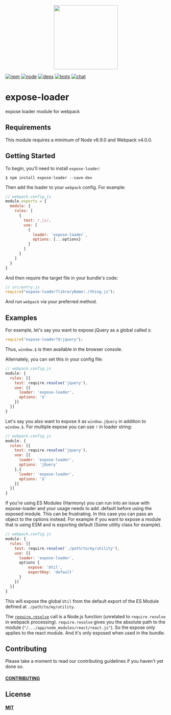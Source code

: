 <div align="center">
  <a href="https://github.com/webpack/webpack">
    <img width="200" height="200" src="https://webpack.js.org/assets/icon-square-big.svg">
  </a>
</div>

[![npm][npm]][npm-url]
[![node][node]][node-url]
[![deps][deps]][deps-url]
[![tests][tests]][tests-url]
[![chat][chat]][chat-url]

# expose-loader

expose loader module for webpack

## Requirements

This module requires a minimum of Node v6.9.0 and Webpack v4.0.0.

## Getting Started

To begin, you'll need to install `expose-loader`:

```console
$ npm install expose-loader --save-dev
```

Then add the loader to your `webpack` config. For example:

```js
// webpack.config.js
module.exports = {
  module: {
    rules: [
      {
        test: /.js/,
        use: [
          {
            loader: `expose-loader`,
            options: {...options}
          }
        ]
      }
    ]
  }
}
```

And then require the target file in your bundle's code:

```js
// src/entry.js
require("expose-loader?libraryName!./thing.js");
```

And run `webpack` via your preferred method.

## Examples

For example, let's say you want to expose jQuery as a global called `$`:

```js
require("expose-loader?$!jquery");
```

Thus, `window.$` is then available in the browser console.

Alternately, you can set this in your config file:

```js
// webpack.config.js
module: {
  rules: [{
    test: require.resolve('jquery'),
    use: [{
      loader: 'expose-loader',
      options: '$'
    }]
  }]
}
```

Let's say you also want to expose it as `window.jQuery` in addition to `window.$`.
For multiple expose you can use `!` in loader string:

```js
// webpack.config.js
module: {
  rules: [{
    test: require.resolve('jquery'),
    use: [{
      loader: 'expose-loader',
      options: 'jQuery'
    },{
      loader: 'expose-loader',
      options: '$'
    }]
  }]
}
```

If you're using ES Modules (Harmony) you can run into an issue with expose-loader and your usage needs to add .default before using the exposed module. This can be frustrating. In this case you can pass an object to the options instead. For example if you want to expose a module that is using ESM and is exporting default (Some utility class for example).

```js
// webpack.config.js
module: {
  rules: [{
    test: require.resolve('./path/to/my/utility'),
    use: [{
      loader: 'expose-loader',
      options {
          expose: 'Util',
          exportKey: 'default'
      }
    }]
  }]
}
```
This will expose the global `Util` from the default export of the ES Module defined at `./path/to/my/utility`.


The [`require.resolve`](https://nodejs.org/api/modules.html#modules_require_resolve_request_options)
call is a Node.js function (unrelated to `require.resolve` in webpack
processing). `require.resolve` gives you the
absolute path to the module (`"/.../app/node_modules/react/react.js"`). So the
expose only applies to the react module. And it's only exposed when used in the
bundle.

## Contributing

Please take a moment to read our contributing guidelines if you haven't yet done so.

#### [CONTRIBUTING](./.github/CONTRIBUTING.md)

## License

#### [MIT](./LICENSE)

[npm]: https://img.shields.io/npm/v/expose-loader.svg
[npm-url]: https://npmjs.com/package/expose-loader

[node]: https://img.shields.io/node/v/expose-loader.svg
[node-url]: https://nodejs.org

[deps]: https://david-dm.org/webpack-contrib/expose-loader.svg
[deps-url]: https://david-dm.org/webpack-contrib/expose-loader

[tests]: 	https://img.shields.io/circleci/project/github/webpack-contrib/expose-loader.svg
[tests-url]: https://circleci.com/gh/webpack-contrib/expose-loader

[cover]: https://codecov.io/gh/webpack-contrib/expose-loader/branch/master/graph/badge.svg
[cover-url]: https://codecov.io/gh/webpack-contrib/expose-loader

[chat]: https://img.shields.io/badge/gitter-webpack%2Fwebpack-brightgreen.svg
[chat-url]: https://gitter.im/webpack/webpack
